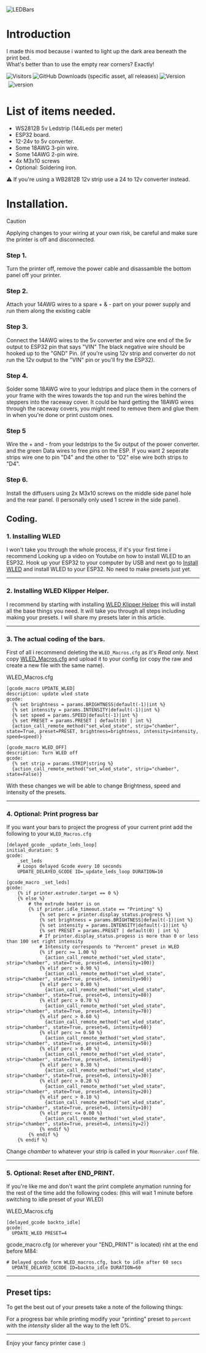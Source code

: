 ![LEDBars](https://github.com/user-attachments/assets/73e892b0-e88e-4a2f-92ea-b266db715b7c)

# Introduction
I made this mod because i wanted to light up the dark area beneath the print bed.</br>
What's better than to use the empty rear corners? Exactly!

<img alt="Visitors" src="https://vbr.nathanchung.dev/badge?page_id=https://github.com/A3Bagged/Creality-K1/Led%20Bars"/> <img alt="GitHub Downloads (specific asset, all releases)" src="https://img.shields.io/github/downloads/A3Bagged/Creality-K1/LED_Bars.stl"/> <img alt="Version" src="https://img.shields.io/github/v/release/A3Bagged/Creality-K1/Led%20Bars"/>\
<img src="https://img.shields.io/github/v/release/A3Bagged/LED%20Bars?style=for-the-badge&color=red" alt="version" style="margin: 5px;" />

# List of items needed.
  - WS2812B 5v Ledstrip (144Leds per meter)
  - ESP32 board.
  - 12-24v to 5v converter.
  - Some 18AWG 3-pin wire.
  - Some 14AWG 2-pin wire.
  - 4x M3x10 screws
  - Optional: Soldering iron.

:warning: If you're using a WB2812B 12v strip use a 24 to 12v converter instead.

# Installation.

> [!CAUTION]
> Applying changes to your wiring at your own risk, be careful and make sure the printer is off and disconnected.

### Step 1.
Turn the printer off, remove the power cable and disassamble the bottom panel off your printer.

### Step 2.
Attach your 14AWG wires to a spare + & - part on your power supply and run them along the existing cable

### Step 3.
Connect the 14AWG wires to the 5v converter and wire one end of the 5v output to ESP32 pin that says "VIN"
The black negative wire should be hooked up to the "GND" Pin. (if you're using 12v strip and converter do not run the 12v output to the "VIN" pin or you'll fry the ESP32).

### Step 4.
Solder some 18AWG wire to your ledstrips and place them in the corners of your frame with the wires towards the top and run the wires behind the steppers into the raceway cover.
It could be hard getting the 18AWG wires through the raceway covers, you might need to remove them and glue them in when you're done or print custom ones.

### Step 5
Wire the + and - from your ledstrips to the 5v output of the power converter.  and the green Data wires to free pins on the ESP.
If you want 2 seperate strips wire one to pin "D4" and the other to "D2" else wire both strips to "D4".

### Step 6.
Install the diffusers using 2x M3x10 screws on the middle side panel hole and the rear panel. (I personally only used 1 screw in the side panel).

## Coding.
### 1. Installing WLED
I won't take you through the whole process, if it's your first time i recommend Looking up a video on Youtube on how to install WLED to an ESP32.
Hook up your ESP32 to your computer by USB and next go to [Install WLED](https://install.wled.me) and install WLED to your ESP32. No need to make presets just yet.

---

### 2. Installing WLED Klipper Helper.
I recommend by starting with installing [WLED Klipper Helper](https://github.com/iamlite/WLED-Klipper-Helper) this will install all the base things you need.
It will take you through all steps including making your presets. I will share my presets later in this article.

---

### 3. The actual coding of the bars.
First of all i recommend deleting the ```WLED_Macros.cfg``` as it's _Read only_.
Next copy [WLED_Macros.cfg](Config/WLED_Macros.cfg) and upload it to your config (or copy the raw and create a new file with the same name).

WLED_Macros.cfg
```jinja2
[gcode_macro UPDATE_WLED]
description: update wled state
gcode:
  {% set brightness = params.BRIGHTNESS|default(-1)|int %}
  {% set intensity = params.INTENSITY|default(-1)|int %}
  {% set speed = params.SPEED|default(-1)|int %}
  {% set PRESET = params.PRESET | default(0) | int %}
  {action_call_remote_method("set_wled_state", strip="chamber", state=True, preset=PRESET, brightness=brightness, intensity=intensity, speed=speed)}

[gcode_macro WLED_OFF]
description: Turn WLED off
gcode:
  {% set strip = params.STRIP|string %}
  {action_call_remote_method("set_wled_state", strip="chamber", state=False)}
```
With these changes we will be able to change Brightness, speed and intensity of the presets.

---

### 4. Optional: Print progress bar
If you want your bars to project the progress of your current print add the following to your ```WLED_Macros.cfg```
```jinja2
[delayed_gcode _update_leds_loop]
initial_duration: 5
gcode:
    _set_leds
    # Loops delayed Gcode every 10 seconds
    UPDATE_DELAYED_GCODE ID=_update_leds_loop DURATION=10

[gcode_macro _set_leds]
gcode:
    {% if printer.extruder.target == 0 %}
    {% else %}
        # the extrude heater is on
        {% if printer.idle_timeout.state == "Printing" %}
            {% set perc = printer.display_status.progress %}
            {% set brightness = params.BRIGHTNESS|default(-1)|int %}
            {% set intensity = params.INTENSITY|default(-1)|int %}
            {% set PRESET = params.PRESET | default(0) | int %}
            # If printer.display_status.progess is more than 0 or less than 100 set right intensity
            # Intensity corresponds to "Percent" preset in WLED
            {% if perc >= 1.00 %}
              {action_call_remote_method("set_wled_state", strip="chamber", state=True, preset=6, intensity=100)}
            {% elif perc > 0.90 %}
              {action_call_remote_method("set_wled_state", strip="chamber", state=True, preset=6, intensity=90)}
            {% elif perc > 0.80 %}
              {action_call_remote_method("set_wled_state", strip="chamber", state=True, preset=6, intensity=80)}
            {% elif perc > 0.70 %}
              {action_call_remote_method("set_wled_state", strip="chamber", state=True, preset=6, intensity=70)}
            {% elif perc > 0.60 %}
              {action_call_remote_method("set_wled_state", strip="chamber", state=True, preset=6, intensity=60)}
            {% elif perc >= 0.50 %}
              {action_call_remote_method("set_wled_state", strip="chamber", state=True, preset=6, intensity=50)}
            {% elif perc > 0.40 %}
              {action_call_remote_method("set_wled_state", strip="chamber", state=True, preset=6, intensity=40)}
            {% elif perc > 0.30 %}
              {action_call_remote_method("set_wled_state", strip="chamber", state=True, preset=6, intensity=30)}
            {% elif perc > 0.20 %}
              {action_call_remote_method("set_wled_state", strip="chamber", state=True, preset=6, intensity=20)}
            {% elif perc > 0.10 %}
              {action_call_remote_method("set_wled_state", strip="chamber", state=True, preset=6, intensity=10)}
            {% elif perc <= 0.00 %}
              {action_call_remote_method("set_wled_state", strip="chamber", state=True, preset=6, intensity=2)}
            {% endif %}
        {% endif %}
    {% endif %}
```
Change *chamber* to whatever your strip is called in your ```Moonraker.conf``` file.

---

### 5. Optional: Reset after END_PRINT.
If you're like me and don't want the print complete anymation running for the rest of the time add the following codes:
(this will wait 1 minute before switching to idle preset of your WLED)

WLED_Macros.cfg
```jinja2
[delayed_gcode backto_idle]
gcode:
  UPDATE_WLED PRESET=4
```

gcode_macro.cfg (or wherever your "END_PRINT" is located) riht at the end before M84:
```jinja2
# Delayed gcode form WLED_macros.cfg, back to idle after 60 secs
  UPDATE_DELAYED_GCODE ID=backto_idle DURATION=60
```

---

## Preset tips:
To get the best out of your presets take a note of the following things:

For a progress bar while printing modify your "printing" preset to ```percent``` with the *intensity* slider all the way to the left 0%.

---

Enjoy your fancy printer case :)



